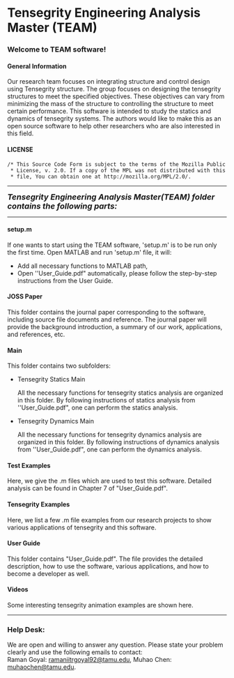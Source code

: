 # Tensegrity Engineering Analysis Master (TEAM)

### **Welcome to **TEAM** software!**

#### General Information
 
Our research team focuses on integrating structure and control design using Tensegrity  structure. The group focuses on designing the tensegrity structures to meet the specified objectives. These objectives can vary from minimizing the mass of the structure to controlling the structure to meet certain performance. This software is intended to study the statics and dynamics of tensegrity systems. The authors would like to make this as an open source software to help other researchers who are also interested in this field. 

#### LICENSE

    /* This Source Code Form is subject to the terms of the Mozilla Public
     * License, v. 2.0. If a copy of the MPL was not distributed with this
     * file, You can obtain one at http://mozilla.org/MPL/2.0/.
 
---

***<font size=4>Tensegrity Engineering Analysis Master(TEAM) folder contains the following parts:</font>***

---

#### setup.m 
If one wants to start using the TEAM software, 'setup.m' is to be run only the first time.
Open MATLAB and run 'setup.m' file, it will:

- Add all necessary functions to MATLAB path, 
- Open ''User_Guide.pdf" automatically, please follow the step-by-step instructions from the User Guide.

#### JOSS Paper

This folder contains the journal paper corresponding to the software, including source file documents and reference. The journal paper will provide the background introduction, a summary of our work, applications, and references, etc. 

#### Main

This folder contains two subfolders:

- Tensegrity Statics Main

	All the necessary functions for tensegrity statics analysis are organized in this folder. By following instructions of statics analysis from ''User_Guide.pdf", one can perform the statics analysis.

- Tensegrity Dynamics Main

	All the necessary functions for tensegrity dynamics analysis are organized in this folder. By following instructions of dynamics analysis from ''User_Guide.pdf", one can perform the dynamics analysis.

#### Test Examples

Here, we give the .m files which are used to test this software. Detailed analysis can be found in Chapter 7 of "User_Guide.pdf".

#### Tensegrity Examples

Here, we list a few .m file examples from our research projects to show various  applications of tensegrity and this software.

#### User Guide

This folder contains "User_Guide.pdf". The file provides the detailed description, how to use the software, various applications, and how to become a developer as well.


#### Videos
Some interesting tensegrity animation examples are shown here.

---

### Help Desk:

We are open and willing to answer any question. Please state your problem clearly and use the following emails to contact:<br>
Raman Goyal: <ramaniitrgoyal92@tamu.edu>, Muhao Chen: <muhaochen@tamu.edu>.
